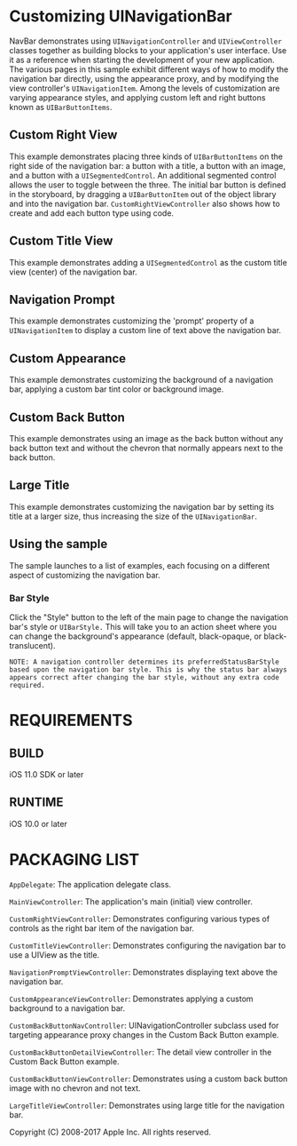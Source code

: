 # Customizing UINavigationBar

NavBar demonstrates using `UINavigationController` and `UIViewController` classes together as building blocks to your application's user interface. Use it as a reference when starting the development of your new application. The various pages in this sample exhibit different ways of how to modify the navigation bar directly, using the appearance proxy, and by modifying the view controller's `UINavigationItem`. Among the levels of customization are varying appearance styles, and applying custom left and right buttons known as `UIBarButtonItems`.

## Custom Right View

This example demonstrates placing three kinds of `UIBarButtonItems` on the right side of the navigation bar: a button with a title, a button with an image, and a button with a `UISegmentedControl`. An additional segmented control allows the user to toggle between the three. The initial bar button is defined in the storyboard, by dragging a `UIBarButtonItem` out of the object library and into the navigation bar.  `CustomRightViewController` also shows how to create and add each button type using code.

## Custom Title View

This example demonstrates adding a `UISegmentedControl` as the custom title view (center) of the navigation bar.

## Navigation Prompt

This example demonstrates customizing the 'prompt' property of a `UINavigationItem` to display a custom line of text above the navigation bar.

## Custom Appearance

This example demonstrates customizing the background of a navigation bar, applying a custom bar tint color or background image.

## Custom Back Button

This example demonstrates using an image as the back button without any back button text and without the chevron that normally appears next to the back button.

## Large Title

This example demonstrates customizing the navigation bar by setting its title at a larger size, thus increasing the size of the `UINavigationBar`.

## Using the sample

The sample launches to a list of examples, each focusing on a different aspect of customizing the navigation bar.

### Bar Style
Click the "Style" button to the left of the main page to change the navigation bar's style or `UIBarStyle.` This will take you to an action sheet where you can change the background's appearance (default, black-opaque, or black-translucent).

    NOTE: A navigation controller determines its preferredStatusBarStyle based upon the navigation bar style. This is why the status bar always appears correct after changing the bar style, without any extra code required.


# REQUIREMENTS

## BUILD
iOS 11.0 SDK or later

## RUNTIME
iOS 10.0 or later


# PACKAGING LIST

`AppDelegate`: The application delegate class.

`MainViewController`: The application's main (initial) view controller.

`CustomRightViewController`: Demonstrates configuring various types of controls as the right bar item of the navigation bar.
    
`CustomTitleViewController`: Demonstrates configuring the navigation bar to use a UIView as the title.
    
`NavigationPromptViewController`: Demonstrates displaying text above the navigation bar.

`CustomAppearanceViewController`: Demonstrates applying a custom background to a navigation bar.
    
`CustomBackButtonNavController`: UINavigationController subclass used for targeting appearance proxy changes in the Custom Back Button example.
    
`CustomBackButtonDetailViewController`: The detail view controller in the Custom Back Button example.
    
`CustomBackButtonViewController`: Demonstrates using a custom back button image with no chevron and not text.

`LargeTitleViewController`: Demonstrates using large title for the navigation bar.


Copyright (C) 2008-2017 Apple Inc. All rights reserved.
